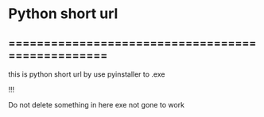 <h1>Python short url</h1>
<h2>=================================================</h2>
<p>this is python short url by use pyinstaller to .exe </p>
!!!
<p>Do not delete something in here exe not gone to work</p>
